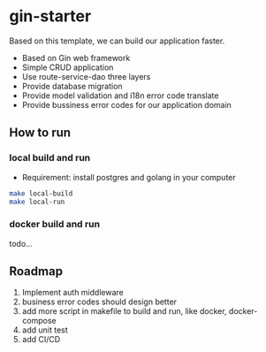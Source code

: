 # gin-starter

Based on this template, we can build our application faster.

+ Based on Gin web framework
+ Simple CRUD application
+ Use route-service-dao three layers
+ Provide database migration
+ Provide model validation and i18n error code translate
+ Provide bussiness error codes for our application domain

## How to run

### local build and run

+ Requirement: install postgres and golang in your computer

```bash
make local-build
make local-run
```

### docker build and run

todo...

## Roadmap

1. Implement auth middleware
2. business error codes should design better
3. add more script in makefile to build and run, like docker, docker-compose
4. add unit test
5. add CI/CD